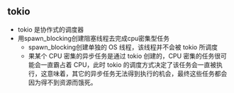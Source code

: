 ## tokio

+ tokio 是协作式的调度器
+ 用spawn_blocking创建阻塞线程去完成cpu密集型任务
    + spawn_blocking创建单独的 OS 线程，该线程并不会被 tokio 所调度
    + 果某个 CPU 密集的异步任务是通过 tokio 创建的，CPU 密集的任务很可能会一直霸占着 CPU，此时 tokio 的调度方式决定了该任务会一直被执行，这意味着，其它的异步任务无法得到执行的机会，最终这些任务都会因为得不到资源而饿死。